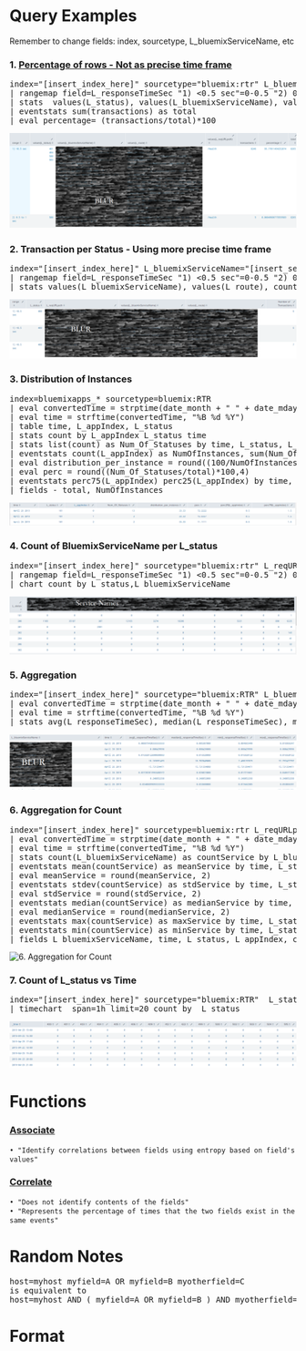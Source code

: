 # Query Examples
Remember to change fields: index, sourcetype, L_bluemixServiceName, etc

### 1. [Percentage of rows - Not as precise time frame](https://answers.splunk.com/answers/611632/calculate-percentage-in-every-row-adding-two-searc.html)
<pre>
index="[insert_index_here]" sourcetype="bluemix:rtr" L_bluemixServiceName="[insert_service_name_here]" L_status!=2* L_reqURLpath=/health 
| rangemap field=L_responseTimeSec "1) <0.5 sec"=0-0.5 "2) 0.5 to 1 sec"=0.5-1 "3) 1 to 3 sec"=1-3 "4) 3 to 5 sec"=3-5 "5) 5 to 10 sec"=5-10 "6) 10 to 30 sec"=10-30 "7) 30 to 60 sec"=30-60 "8) 60 to 120 sec"=60-120 default="9) >120 sec" 
| stats  values(L_status), values(L_bluemixServiceName), values(L_route), values(L_reqURLpath), count as "transactions" by range 
| eventstats sum(transactions) as total
| eval percentage= (transactions/total)*100
</pre>
![1. Percentage of rows - Not as precise time frame](https://github.com/jgong1993/splunk_Q/blob/master/GH_Pics/Percentage%20of%20Rows.PNG)


### 2. Transaction per Status - Using more precise time frame
<pre>
index="[insert_index_here]" L_bluemixServiceName="[insert_service_name_here]" sourcetype="bluemix:RTR" L_status=4* 
| rangemap field=L_responseTimeSec "1) <0.5 sec"=0-0.5 "2) 0.5 to 1 sec"=0.5-1 "3) 1 to 3 sec"=1-3 "4) 3 to 5 sec"=3-5 "5) 5 to 10 sec"=5-10 "6) 10 to 20 sec"=10-20 "7) 20 to 30 sec"=20-30 "8) 30 to 60 sec"=30-60 "9) 60 to 120 sec"=60-120 default="10) >120 sec" 
| stats values(L_bluemixServiceName), values(L_route), count as "Number of Transactions" by range, L_status, L_reqURLpath
</pre>
![2. Transaction per Status](https://github.com/jgong1993/splunk_Q/blob/master/GH_Pics/Transaction%20per%20Status.PNG)


### 3. Distribution of Instances
<pre>
index=bluemixapps_* sourcetype=bluemix:RTR 
| eval convertedTime = strptime(date_month + " " + date_mday + " " + date_year, "%B %d %Y")
| eval time = strftime(convertedTime, "%B %d %Y")
| table time, L_appIndex, L_status
| stats count by L_appIndex L_status time 
| stats list(count) as Num_Of_Statuses by time, L_status, L_appIndex 
| eventstats count(L_appIndex) as NumOfInstances, sum(Num_Of_Statuses) as total by time, L_status
| eval distribution_per_instance = round((100/NumOfInstances),2)
| eval perc = round((Num_Of_Statuses/total)*100,4)
| eventstats perc75(L_appIndex) perc25(L_appIndex) by time, L_status
| fields - total, NumOfInstances
</pre>
![3. Distribution of Instances](https://github.com/jgong1993/splunk_Q/blob/master/GH_Pics/Distribution%20of%20Instances.PNG)

### 4. Count of BluemixServiceName per L_status
<pre>
index="[insert_index_here]" sourcetype="bluemix:rtr" L_reqURLpath!="/health" 
| rangemap field=L_responseTimeSec "1) <0.5 sec"=0-0.5 "2) 0.5 to 1 sec"=0.5-1 "3) 1 to 3 sec"=1-3 "4) 3 to 5 sec"=3-5 "5) 5 to 10 sec"=5-10 "6) 10 to 60 sec"=10-60 "7) 60 to 120 sec"=60-120 default="8) >120 sec" 
| chart count by L_status,L_bluemixServiceName
</pre>
![4. Count of BluemixServiceName per L_status](https://github.com/jgong1993/splunk_Q/blob/master/GH_Pics/Count%20of%20BluemixServiceName%20per%20L_status.PNG)


### 5. Aggregation
<pre>
index="[insert_index_here]" sourcetype="bluemix:RTR" L_bluemixServiceName="[insert_service_name_here]" L_status!=2*
| eval convertedTime = strptime(date_month + " " + date_mday + " " + date_year, "%B %d %Y")
| eval time = strftime(convertedTime, "%B %d %Y")
| stats avg(L_responseTimeSec), median(L_responseTimeSec), min(L_responseTimeSec), max(L_responseTimeSec)   by L_bluemixServiceName , time
</pre>
![5. Aggregation](https://github.com/jgong1993/splunk_Q/blob/master/GH_Pics/Aggregation.PNG)

### 6. Aggregation for Count
<pre>
index="[insert_index_here]" sourcetype=bluemix:rtr L_reqURLpath=/health  L_bluemixServiceName="[insert_service_name_here]"
| eval convertedTime = strptime(date_month + " " + date_mday + " " + date_year, "%B %d %Y")
| eval time = strftime(convertedTime, "%B %d %Y")
| stats count(L_bluemixServiceName) as countService by L_bluemixServiceName, time, L_status, L_appIndex
| eventstats mean(countService) as meanService by time, L_status
| eval meanService = round(meanService, 2)
| eventstats stdev(countService) as stdService by time, L_status
| eval stdService = round(stdService, 2)
| eventstats median(countService) as medianService by time, L_status
| eval medianService = round(medianService, 2)
| eventstats max(countService) as maxService by time, L_status
| eventstats min(countService) as minService by time, L_status
| fields L_bluemixServiceName, time, L_status, L_appIndex, countService, meanService, stdService, medianService, maxService, minService
</pre>
![6. Aggregation for Count](https://github.com/jgong1993/splunk_Q/blob/master/GH_Pics/Aggregationt%20fort%20Count.PNG)

### 7. Count of L_status vs Time
<pre>
index="[insert_index_here]" sourcetype="bluemix:RTR"  L_status=4* OR L_status=5*  L_routeEnvKP=preprod L_reqURLpath!="/health"  L_bluemixServiceName!="[insert_service_name_here]" 
| timechart  span=1h limit=20 count by  L_status
</pre>
![7. Count of L_status vs Time](https://github.com/jgong1993/splunk_Q/blob/master/GH_Pics/Count%20of%20L_status%20vs%20Time.PNG)

# Functions
### [Associate](https://docs.splunk.com/Documentation/Splunk/7.2.4/SearchReference/Associate)  
	• "Identify correlations between fields using entropy based on field's values"

### [Correlate](https://docs.splunk.com/Documentation/Splunk/7.2.4/SearchReference/Correlate)
	• "Does not identify contents of the fields"
	• "Represents the percentage of times that the two fields exist in the same events"

# Random Notes 
<pre>
host=myhost myfield=A OR myfield=B myotherfield=C
is equivalent to
host=myhost AND ( myfield=A OR myfield=B ) AND myotherfield=C
</pre>


# Format
<pre>

</pre>